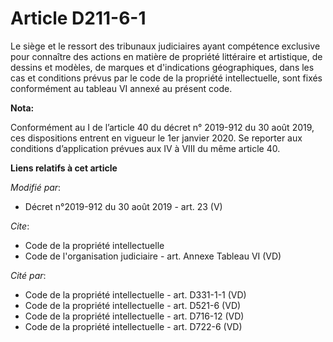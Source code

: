 # Article D211-6-1

Le siège et le ressort des   tribunaux judiciaires ayant compétence exclusive pour connaître des actions en matière de
propriété littéraire et artistique, de dessins et modèles, de marques et d'indications géographiques, dans les cas et
conditions prévus par le code de la propriété intellectuelle, sont fixés conformément au tableau VI annexé au présent code.

**Nota:**

Conformément au I de l’article 40 du décret n° 2019-912 du 30 août 2019, ces dispositions entrent en vigueur le 1er janvier
2020. Se reporter aux conditions d’application prévues aux IV à VIII du même article 40.

**Liens relatifs à cet article**

_Modifié par_:

  - Décret n°2019-912 du 30 août 2019 - art. 23 (V)

_Cite_:

  - Code de la propriété intellectuelle
  - Code de l'organisation judiciaire - art. Annexe Tableau VI (VD)

_Cité par_:

  - Code de la propriété intellectuelle - art. D331-1-1 (VD)
  - Code de la propriété intellectuelle - art. D521-6 (VD)
  - Code de la propriété intellectuelle - art. D716-12 (VD)
  - Code de la propriété intellectuelle - art. D722-6 (VD)
